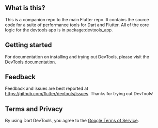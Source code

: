 ## What is this?

This is a companion repo to the main Flutter repo. It contains the source code
for a suite of performance tools for Dart and Flutter. All of the core logic for
the devtools app is in package:devtools_app.

## Getting started

For documentation on installing and trying out DevTools, please
visit the [DevTools documentation](https://docs.flutter.dev/tools/devtools/).

## Feedback

Feedback and issues are best reported at
https://github.com/flutter/devtools/issues. Thanks for trying out DevTools!

## Terms and Privacy

By using Dart DevTools, you agree to the
[Google Terms of Service](https://policies.google.com/terms).
